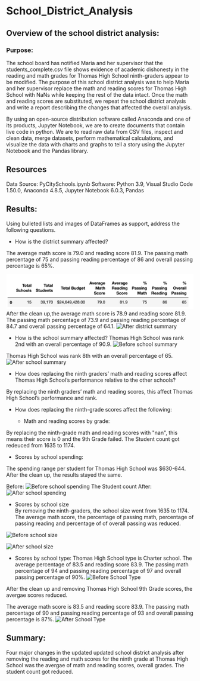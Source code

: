 # School_District_Analysis

## Overview of the school district analysis:

### Purpose:

The school board has notified Maria and her supervisor that the students_complete.csv file shows evidence of academic dishonesty in the reading and math grades for Thomas High School ninth-graders appear to be modified. The purpose of this school district analysis was to help Maria and her supervisor replace the math and reading scores for Thomas High School with NaNs while keeping the rest of the data intact. Once the math and reading scores are substituted, we repeat the school district analysis and write a report describing the changes that affected the overall analysis.

By using an open-source distribution software called Anaconda and one of its products, Jupyter Notebook, we are to create documents that contain live code in python. We are to read raw data from CSV files, inspect and clean data, merge datasets, perform mathematical calculations, and visualize the data with charts and graphs to tell a story using the Jupyter Notebook and the Pandas library.


## Resources

Data Source: PyCitySchools.ipynb
Software: Python 3.9, Visual Studio Code 1.50.0, Anaconda 4.8.5, Jupyter Notebook 6.0.3, Pandas

## Results:
Using bulleted lists and images of DataFrames as support, address the following questions.

- How is the district summary affected?

The average math score is 79.0 and reading score 81.9.
The passing math percentage of 75 and passing reading percentage of 86 and overall passing percentage is 65%.

![Before district summary](./Resources/Before_district_summary.png)
After the clean up,the average math score is 78.9 and reading score 81.9.
The passing math percentage of 73.9 and passing reading percentage of 84.7 and overall passing percentage of 64.1.
![After district summary](http://localhost:8888/view/School_District_Analysis/Resources/After%20district%20summary.png)

- How is the school summary affected?
Thomas High School was rank 2nd with an overall percentage of 90.9.
![Before school summary](http://localhost:8888/view/School_District_Analysis/Resources/Before%20school%20summary.png)

Thomas High School was rank 8th with an overall percentage of  65.
![After school summary ](http://localhost:8888/view/School_District_Analysis/Resources/After%20school%20summary.png)

- How does replacing the ninth graders’ math and reading scores affect Thomas High School’s performance relative to the other schools?

By replacing the ninth graders’ math and reading scores, this affect Thomas High School’s performance and rank.

- How does replacing the ninth-grade scores affect the following:
    
    - Math and reading scores by grade:
   
By replacing the ninth-grade math and reading scores with "nan", this means their score is 0 and the 9th Grade failed. The Student count got redeuced from 1635 to 1174.
   
   - Scores by school spending:
    
The spending range per student for Thomas High School was $630-644. After the clean up, the results stayed the same.
  
Before:
![Before school spending](http://localhost:8888/view/School_District_Analysis/Resources/Before%20school%20spending%20.png)
The Student count 
After:
![After school spending](http://localhost:8888/view/School_District_Analysis/Resources/After%20school%20summary.png)

   - Scores by school size   
By removing the ninth-graders, the school size went from 1635 to 1174. The average math score, the percentage of passing math, percentage of passing reading and percentage of  of overall passing was reduced.

![Before school size](http://localhost:8888/view/School_District_Analysis/Resources/Before%20school%20size.png)

![After school size](http://localhost:8888/view/School_District_Analysis/Resources/After%20school%20size.png)

   - Scores by school type:
Thomas High School type is Charter school. 
The average percentage of 83.5 and reading score 83.9.
The passing math percentage of 94 and passing reading percentage of 97 and overall passing percentage of 90%.
![Before School Type](http://localhost:8888/view/School_District_Analysis/Resources/Before%20School%20Type.png)

After the clean up and removing Thomas High School 9th Grade scores, the avergae scores reduced.

The average math score is 83.5 and reading score 83.9.
The passing math percentage of 90 and passing reading percentage of 93 and overall passing percentage is 87%.
![After School Type](http://localhost:8888/view/School_District_Analysis/Resources/After%20School%20Type.png)


## Summary: 

Four major changes in the updated updated school district analysis after removing the reading and math scores for the ninth grade at Thomas High School was the avergae of math and reading scores, overall grades. The student count got reduced.















